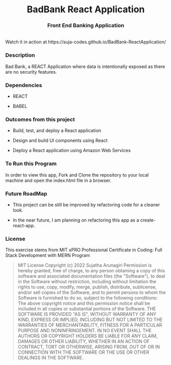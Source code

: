 

<h1 align="center">BadBank React Application</h1>

<h3 align="center">Front End Banking Application</h3>
<br>
Watch it in action at https://suja-codes.github.io/BadBank-ReactApplication/
<br>

### Description

Bad Bank, a REACT Application where data is intentionally exposed as there are no security features.

### Dependencies

- REACT

- BABEL

### Outcomes from this project

- Build, test, and deploy a React application

- Design and build UI components using React

- Deploy a React application using Amazon Web Services

### To Run this Program

In order to view this app, Fork and Clone the repository to your local machine and open the index.html file in a browser.


### Future RoadMap 

- This project can be still be improved by refactoring code for a cleaner look.

- In the near future, I am planning on refactoring this app as a create-react-app.
  
### License

This exercise stems from MIT xPRO Professional Certificate in Coding: Full Stack Development with MERN Program

> MIT License
> Copyright (c) 2022 Sujatha Arunagiri
> Permission is hereby granted, free of charge, to any person obtaining a copy
> of this software and associated documentation files (the "Software"), to deal
> in the Software without restriction, including without limitation the rights
> to use, copy, modify, merge, publish, distribute, sublicense, and/or sell
> copies of the Software, and to permit persons to whom the Software is
> furnished to do so, subject to the following conditions:
> The above copyright notice and this permission notice shall be included in all
> copies or substantial portions of the Software.
> THE SOFTWARE IS PROVIDED "AS IS", WITHOUT WARRANTY OF ANY KIND, EXPRESS OR
> IMPLIED, INCLUDING BUT NOT LIMITED TO THE WARRANTIES OF MERCHANTABILITY,
> FITNESS FOR A PARTICULAR PURPOSE AND NONINFRINGEMENT. IN NO EVENT SHALL THE
> AUTHORS OR COPYRIGHT HOLDERS BE LIABLE FOR ANY CLAIM, DAMAGES OR OTHER
> LIABILITY, WHETHER IN AN ACTION OF CONTRACT, TORT OR OTHERWISE, ARISING FROM,
> OUT OF OR IN CONNECTION WITH THE SOFTWARE OR THE USE OR OTHER DEALINGS IN THE
> SOFTWARE.

